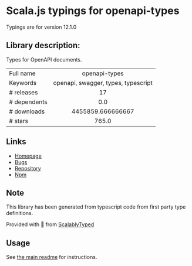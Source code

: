 
# Scala.js typings for openapi-types

Typings are for version 12.1.0

## Library description:
Types for OpenAPI documents.

|                    |                 |
| ------------------ | :-------------: |
| Full name          | openapi-types |
| Keywords           | openapi, swagger, types, typescript |
| # releases         | 17 |
| # dependents       | 0.0 |
| # downloads        | 4455859.666666667 |
| # stars            | 765.0 |

## Links
- [Homepage](https://github.com/kogosoftwarellc/open-api/tree/master/packages/openapi-types#readme)
- [Bugs](https://github.com/kogosoftwarellc/open-api/issues?utf8=%E2%9C%93&q=is%3Aissue+is%3Aopen+label%3Aopenapi-types)
- [Repository](https://github.com/kogosoftwarellc/open-api)
- [Npm](https://www.npmjs.com/package/openapi-types)
    


## Note
This library has been generated from typescript code from first party type definitions.

Provided with :purple_heart: from [ScalablyTyped](https://github.com/oyvindberg/ScalablyTyped)

## Usage
See [the main readme](../../readme.md) for instructions.


